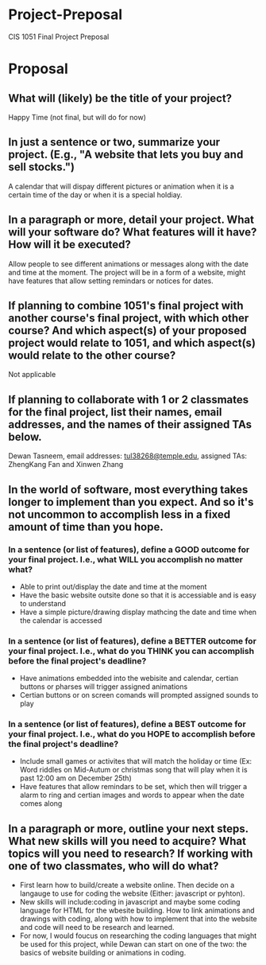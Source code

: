 # Project-Preposal
CIS 1051 Final Project Preposal
# Proposal

## What will (likely) be the title of your project?

Happy Time (not final, but will do for now)

## In just a sentence or two, summarize your project. (E.g., "A website that lets you buy and sell stocks.")

A calendar that will dispay different pictures or animation when it is a certain time of the day or when it is a special holdiay.  

## In a paragraph or more, detail your project. What will your software do? What features will it have? How will it be executed?

Allow people to see different animations or messages along with the date and time at the moment. The project will be in a form of a website, might have features that allow setting remindars or notices for dates. 

## If planning to combine 1051's final project with another course's final project, with which other course? And which aspect(s) of your proposed project would relate to 1051, and which aspect(s) would relate to the other course?

Not applicable

## If planning to collaborate with 1 or 2 classmates for the final project, list their names, email addresses, and the names of their assigned TAs below.

Dewan Tasneem, email addresses: tul38268@temple.edu, assigned TAs: ZhengKang Fan and Xinwen Zhang

## In the world of software, most everything takes longer to implement than you expect. And so it's not uncommon to accomplish less in a fixed amount of time than you hope.

### In a sentence (or list of features), define a GOOD outcome for your final project. I.e., what WILL you accomplish no matter what?

- Able to print out/display the date and time at the moment
- Have the basic website outsite done so that it is accessiable and is easy to understand
- Have a simple picture/drawing display mathcing the date and time when the calendar is accessed 

### In a sentence (or list of features), define a BETTER outcome for your final project. I.e., what do you THINK you can accomplish before the final project's deadline?

- Have animations embedded into the webisite and calendar, certian buttons or pharses will trigger assigned animations
- Certian buttons or on screen comands will prompted assigned sounds to play

### In a sentence (or list of features), define a BEST outcome for your final project. I.e., what do you HOPE to accomplish before the final project's deadline?

- Include small games or activites that will match the holiday or time (Ex: Word riddles on Mid-Autum or christmas song that will play when it is past 12:00 am on December 25th)
- Have features that allow remindars to be set, which then will trigger a alarm to ring and certian images and words to appear when the date comes along

## In a paragraph or more, outline your next steps. What new skills will you need to acquire? What topics will you need to research? If working with one of two classmates, who will do what?

- First learn how to build/create a website online. Then decide on a langauge to use for coding the website (Either: javascript or pyhton). 
- New skills will include:coding in javascript and maybe some coding language for HTML for the wbesite building. How to link animations and drawings with coding, along with how to implement that into the website and code will need to be research and learned. 
- For now, I would foucus on researching the coding languages that might be used for this project, while Dewan can start on one of the two: the basics of website building or animations in coding. 
